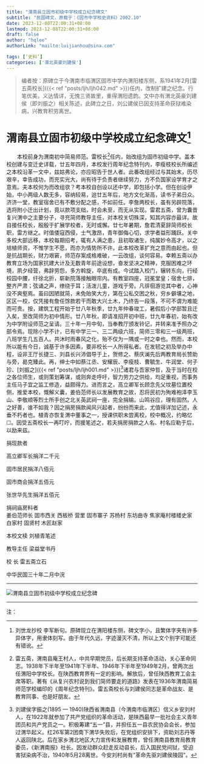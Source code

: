 ```yaml
---
title: "渭南县立固市初级中学校成立纪念碑文"
subtitle: "民国碑文，原载于：《固市中学校史资料》2002.10"
date: 2023-12-08T22:00:31+08:00
lastmod: 2023-12-08T22:00:31+08:00
draft: false
author: "hqlee"
authorLink: "mailto:luijianhou@sina.com"

tags: [‘史料’]
categories: ['渭北英豪刘建侯']
---
```


>编者按：原碑立于今渭南市临渭区固市中学内渭阳楼东侧，系1941年2月[雷五斋校长]({{< ref "posts/ljh/ljh042.md" >}})任内，改制扩建之纪念。行笔优美，义达情详，无愧三贤故里，重得渭阳遗韵。文中亦有渭北英豪刘建侯（即刘振之）相关陈述，此碑立之日，刘公建侯已因支持革命获狱难染病，兴教育积劳离世。


# 渭南县立固市初级中学校成立纪念碑文[^1]  

　　本校前身为渭南初中简易师范。雷校长[^2]任内，始改组为固市初级中学。盖本校创建与变迁史详载，廿五年四月，本校发行周年纪念特刊内，李瘦枝校长所编述之本校沿革一文中，兹姑弗论，亦应昭告于世人者。此番改组经过与其始末，历尽艰辛，幸告成功，而充实光大，尚有待于负责者继续努力，方不负国家设学育才之意焉。夫本校何为而改组欤？考本校自创设以还中学，即包括小学。但在创设伊始，中小两级人数无多，容纳较易，迨廿五年后，地方文化渐高，读书子弟日众。济济一堂，教室宿舍已有不敷分配之感，不如前任。李詹两校长，虽有另辟院落，选将附小迁出计划，竟以款项支绌，时会未至，而无从实现。雷君五斋，曾为囊昔复兴渭中之主要分子，寻充简师教导主任，对本校关切殊深，知其内容亦最详。故自接任校长，殷殷于扩展学校者，无时或懈。廿七年暑期，詹君清夏辞简师校长职，雷方继之。时值倭寇西侵，士气激昂，青年御侮心切，求学者益形踊跃。关中多校大部远移，本校每期招考，辄有人满之患，且初取诸生，纯属妙令高才，以之培植师资，不惟学生不愿，而亦为情势所不许。此本校改革扩充之意而由起也。但是抗战期长，财力艰窘，师范存案成格难破，一云改组，谈何容易。幸赖五斋以办教育立场为国家抗建大计及无数青年前途设想，奋发坚决之精神，克服困难之环境，夙夕经营，弗辞劳怨，多方斡旋，卒底有成。今试踏入校门，辗转东向，行经校园中腰，纡徐北折，崭新院落接触眼帘内。有教室四座，冠冕堂皇；宿舍七排，整齐严肃；弦诵之声，缭绕于耳；活泼儿童，游戏于旁。凡徘徊游览其中者，心神没不爽壑焉。虽曰因陋就简，未免贻笑大方，第在公私交困之秋，穷乡僻壤之地，区区一校，仅凭接有詹任馀款若干而敢大兴土木，乃终告一段落，不可不谓为难能而可贵。按，建筑工程开始于廿八年秋季，廿九年仲春竣工，暑假后小学部暂且迁入矣，至改简师为初中情形。廿八年秋，即请准招开初中班，廿九年春初，始有改为中学附设师范之呈请。三十年一月中旬，当奉教厅颁发铃记，并转来准予照办之部令焉。现除小学不计，已有中学三一、三二两级六班，简师三零和三一级两班，八班学生几五百人。共沐时雨春风之化，殆不仅为一隅或一时之幸也。然而，本校所以能有今日，诚基于许多因素，要非校长一人所得私者。在发轫之初及举办中程，设非王厅长捷三、刘县长兴沛倡导于上，贺修之、蔡庆澜先后两教育局长赞助与旁，曷克臻此。再，绅士中如蔡江丞、安耀辰、李瘦枝、曹毓生、牛润堂、何子珍、[刘振之]({{< ref "posts/ljh/ljh001.md" >}})[^3]诸君与吾家仲哲，及于当时在校之各位师生，或则策划筹谋，或则奔走呼吁，智力劳力之供给，均足重视，而事务主任马子宜之监工修造，益颇得力。进而言之，高立卿军长顾念先父坟墓位置校侧，推爱本校，慨解义囊，姜伯范师长以发展教育之故，忍将民初为殉难袍泽李玉山、李敬顺等烈士所手创之北关英武祠一座，完全捐输。山鸣谷应，理有固然。人之好善，谁不如我？因之捐房捐款闻风兴起者，纷纷而来此，尤值得详加记述，永垂不朽者也。植青亦恢复渭中董事之一，授课供职未尝离校，校中概况，约略忆☐。因受五斋校长一再叮咛，而援笔述之，若夫捐房捐款之人名、村名应勒于后，以励来兹。


捐现款者

高立卿军长捐洋二千元

固市居民捐洋八佰元

固市商会捐洋五佰元

张世华先生捐洋五佰元

捐祠庙房料者   
姜伯范师长  固市西关  西板桥  营里  固市寨子  苏杨村  东坊曲寺  焦家庵村楼楼史家  白家村  固贤村  木匠赵家

本校文椟     刘植青笔述

教导主任     梁益堂书丹

校    长     雷五斋立石

中华民国三十年二月中浣

---

![渭南县立固市初级中学校成立纪念碑](/images/ljh/ljh047纪念碑.png "渭南县立固市初级中学校成立纪念碑")

---

注：

[^1]: 刘世龙抄校 李军断句。原碑现立在渭阳楼东侧，碑文字小，且繁体字夹有许多异体字，用隶体刻写。由于年代久远，字迹漫灭不清，所以上文个别字可能还有错讹。

[^2]: 雷五斋，渭南县庵王村人，中共早期党员，后长期支持革命活动，关心革命同志。1938年下半年至1941年下半年、1946年下半年至1949年2月，曾两次出任渭阳中学校长。在陕西教育界有一定的影响。解放后，曾任陕西教育工会主席等职。著有《从复兴农村说到我们简师要走的道路》发表在1936年渭南简易师范学校编印的《周年纪念特刊》。雷五斋校长与刘建侯同志是革命战友、是教育同事、也是好朋友。

[^3]: 刘建侯字振之(1895 — 1940)陕西省渭南县（今渭南市临渭区）信义乡安刘村人，在1922年就参加了共产党组织的革命活动，是陕西最早一批社会主义青年团员和共产党员之一。积极筹建“五一”县，并担任五一县农民协会会长，参加过渭华起义。红26军第2团南下渭华失败后，在党组织安排下，资助刘志丹等人返回陕北。后在家乡渭北地区大力宣传和发展教育，曾任渭南县教育局教育委员，《新渭南报》社长。因发动群众赶走反动县长，后入国民党间狱，受迫害狱染病不治，1940年5月28离世。今安刘村尚有“革命先驱刘建侯陵园”。
